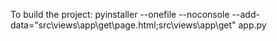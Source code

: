 To build the project:
pyinstaller --onefile --noconsole --add-data="src\views\app\get\page.html;src\views\app\get"  app.py